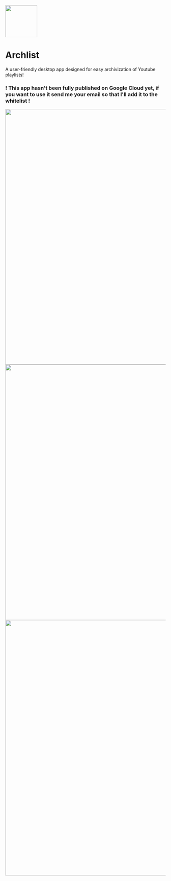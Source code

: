 <img src="https://i.imgur.com/OhCV5Rg.png" width=100>

# Archlist
A user-friendly desktop app designed for easy archivization of Youtube playlists! 

### ! This app hasn't been fully published on Google Cloud yet, if you want to use it send me your email so that I'll add it to the whitelist !

<img src="https://i.imgur.com/4TNmxyI.png" width=800>
<img src="https://i.imgur.com/aQMISkW.png" width=800>
<img src="https://i.imgur.com/UgOfY2R.png" width=800>
